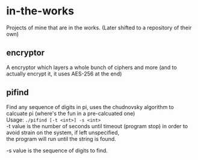 # in-the-works
Projects of mine that are in the works. (Later shifted to a repository of their own)

## encryptor  
  A encryptor which layers a whole bunch of ciphers and more (and to actually encrypt it, it uses AES-256 at the end)  

## pifind  
  Find any sequence of digits in pi, uses the chudnovsky algorithm to calcuate pi (where's the fun in a pre-calcuated one)  
  Usage: `./pifind [-t <int>] -s <int>`  
  -t value is the number of seconds until timeout (program stop) in order to avoid strain on the system, if left unspecified,  
  the program will run until the string is found.  

  -s value is the sequence of digits to find.
